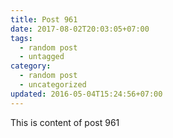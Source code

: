 ```yaml
---
title: Post 961
date: 2017-08-02T20:03:05+07:00
tags:
  - random post
  - untagged
category:
  - random post
  - uncategorized
updated: 2016-05-04T15:24:56+07:00
---
```

This is content of post 961